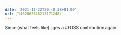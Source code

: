 ```yaml
---
date: '2021-11-22T20:40:38+01:00'
url: /1462868646213173248/
---
```

Since (what feels like) ages a #FOSS contribution again
